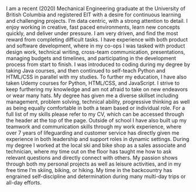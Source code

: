 I am a recent (2020) Mechanical Engineering graduate at the University of British Columbia and registered EIT with a desire for continuous learning and challenging projects. I’m data centric, with a strong attention to detail. I enjoy working in creative, fast paced environments, learn new concepts quickly, and deliver under pressure. I am very driven, and find the most reward from completing difficult tasks. I have experience with both product and software development, where in my co-ops I was tasked with product design work, technical writing, cross-team communication, presentations, managing budgets and timelines, and participating in the development process from start to finish. I was introduced to coding during my degree by taking Java courses, and then continued to self-teach Python and HTML/CSS in parallel with my studies. To further my education, I have also taken Udemy courses for Python, HTML/CSS, and JavaScript. I strive to keep furthering my knowledge and am not afraid to take on new endeavors or wear many hats. My degree has given me a diverse skillset including management, problem solving, technical ability, progressive thinking as well as being equally comfortable in both a team based or individual role. For a full list of my skills please refer to my CV, which can be accessed through the header at the top of the page. Outside of school I have also built up my teamwork and communication skills through my work experience, where over 7 years of lifeguarding and customer service has directly given me experience in both leadership and support roles in dynamic settings. During my degree I worked at the local ski and bike shop as a sales associate and technician, where my time out on the floor has taught me how to ask relevant questions and directly connect with others. My passion shows through both my personal projects as well as leisure activities, and in my free time I’m skiing, biking, or hiking. My time in the backcountry has engrained self-discipline and determination during many multi-day trips or all-day efforts.